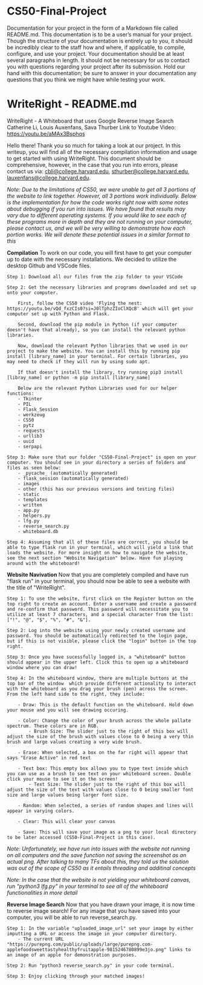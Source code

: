 # CS50-Final-Project
Documentation for your project in the form of a Markdown file called README.md. This documentation is to be a user’s manual for your project. Though the structure of your documentation is entirely up to you, it should be incredibly clear to the staff how and where, if applicable, to compile, configure, and use your project. Your documentation should be at least several paragraphs in length. It should not be necessary for us to contact you with questions regarding your project after its submission. Hold our hand with this documentation; be sure to answer in your documentation any questions that you think we might have while testing your work.

# WriteRight - README.md
WriteRight - A Whiteboard that uses Google Reverse Image Search
Catherine Li, Louis Auxenfans, Sava Thurber
Link to Youtube Video: https://youtu.be/aMAx3Bsphqs

Hello there! Thank you so much for taking a look at our project. In this writeup, you will find all of the necessary compilation information and usage to get started with using WriteRight. This document should be comprehensive, however, in the case that you run into errors, please contact us via: cbli@college.harvard.edu, sthurber@college.harvard.edu, lauxenfans@college.harvard.edu.

*Note: Due to the limitations of CS50, we were unable to get all 3 portions of the website to link together. However, all 3 portions work individually. Below is the implementation for how the code works right now with some notes about debugging if you run into issues. We have found that results may vary due to different operating systems. If you would like to see each of these programs more in depth and they are not running on your computer, please contact us, and we will be very willing to demonstrate how each portion works. We will denote these potential issues in a similar format to this*

**Compilation**
    To work on our code, you will first have to get your computer up to date with the necessary installations. We decided to utilize the desktop Github and VSCode files. 

    Step 1: Download all our files from the zip folder to your VSCode 
    
    Step 2: Get the necessary libraries and programs downloaded and set up onto your computer.

        First, follow the CS50 video 'Flying the nest: https://youtu.be/vQd_fxzCIs0?si=J0lTphzZIoClXQcB' which will get your computer set up with Python and Flask. 
   
        Second, download the pip module in Python (if your computer doesn't have that already), so you can install the relevant python libraries.
        
        Now, download the relevant Python libraries that we used in our project to make the website. You can install this by running pip install [library_name] in your terminal. For certain libraries, you may need to check if they will run by using sudo apt.

        If that doesn't install the library, try running pip3 install [libray_name] or python -m pip install [library_name]

        Below are the relevant Python Libraries used for our helper functions:
        - Tkinter 
        - PIL
        - Flask_Session
        - werkzeug 
        - CS50
        - pytz 
        - requests 
        - urllib3 
        - uuid
        - serpapi

    Step 3: Make sure that our folder "CS50-Final-Project" is open on your computer. You should see in your directory a series of folders and files as seen below:
        - _pycache_ (automatically generated)
        - flask_session (automatically generated)
        - images
        - other (this has our previous versions and testing files)
        - static
        - templates
        - written
        - app.py
        - helpers.py
        - lfg.py
        - reverse_search.py
        - whiteboard.db
        
    Step 4: Assuming that all of these files are correct, you should be able to type flask run in your terminal, which will yield a link that loads the website. For more insight on how to navigate the website, see the next section "Website Navigation" below. Have fun playing around with the whiteboard!

**Website Navivation**
    Now that you are completely compiled and have run "flask run" in your terminal, you should now be able to see a website with the title of "WriteRight".

    Step 1: To use the website, first click on the Register button on the top right to create an account. Enter a username and create a password and re-confirm that password. This password will necessitate you to utilize at least 7 characters, and a special character from the list: ["!", "@", "$", "%", "#", "&"].

    Step 2: Log into the website using your newly created username and password. You should be automatically redirected to the login page, but if this is not visible, please click the "login" button in the top right.

    Step 3: Once you have sucessfully logged in, a "whiteboard" button should appear in the upper left. Click this to open up a whiteboard window where you can draw!

    Step 4: In the whiteboard window, there are multiple buttons at the top bar of the window  which provide different actionality to interact with the whiteboard as you drag your brush (pen) across the screen. From the left hand side to the right, they include:

        - Draw: This is the default function on the whiteboard. Hold down your mouse and you will see drawing occuring.
        
        - Color: Change the color of your brush across the whole pallate spectrum. These colors are in RGB.
            - Brush Size: The slider just to the right of this box will adjust the size of the brush with values close to 0 being a very thin brush and large values creating a very wide brush.

        - Erase: When selected, a box on the far right will appear that says "Erase Active" in red text 

        - Text box: This empty box allows you to type text inside which you can use as a brush to see text on your whiteboard screen. Double click your mouse to see it on the screen!
            - Text Size: The slider just to the right of this box will adjust the size of the text with values close to 0 being smaller font size and large values being larger font size.
        
        - Random: When selected, a series of random shapes and lines will appear in varying colors.

        - Clear: This will clear your canvas

        - Save: This will save your image as a png to your local directory to be later accessed (CS50-Final-Project in this case). 

*Note: Unfortunately, we have run into issues with the website not running on all computers and the save function not saving the screenshot as an actual png. After talking to many TFs about this, they told us the solution was out of the scope of CS50 as it entails threading and additinal concepts*

*Note: In the case that the website is not yielding your whiteboard canvas, run "python3 lfg.py" in your terminal to see all of the whiteboard functionalities in more detail*

**Reverse Image Search**
    Now that you have drawn your image, it is now time to reverse image search! For any image that you have saved into your computer, you will be able to run reverse_search.py. 

    Step 1: In the variable "uploaded_image_url" set your image by either imputting a URL or access the image in your computer directory.
        - The current URL "https://purepng.com/public/uploads/large/purepng.com-applefoodsweettastyhealthyfruitapple-9815246780899e3jo.png" links to an image of an apple for demonstration purposes.
    
    Step 2: Run "python3 reverse_search.py" in your code terminal.

    Step 3: Enjoy clicking through your matched images!
    

    
